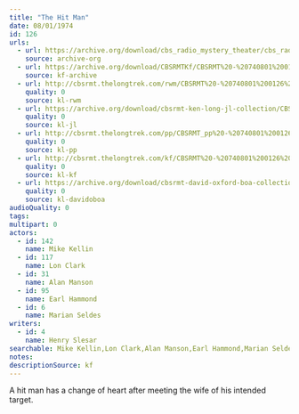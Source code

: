 ```yaml
---
title: "The Hit Man"
date: 08/01/1974
id: 126
urls: 
  - url: https://archive.org/download/cbs_radio_mystery_theater/cbs_radio_mystery_theater-0101-0150.zip/cbs_radio_mystery_theater-0101-0150%2Fcbsrmt_0126_the_hit_man.mp3
    source: archive-org
  - url: https://archive.org/download/CBSRMTKf/CBSRMT%20-%20740801%200126%20The%20Hit%20Man_kf.mp3
    source: kf-archive
  - url: http://cbsrmt.thelongtrek.com/rwm/CBSRMT%20-%20740801%200126%20The%20Hit%20Man_rwm.mp3
    quality: 0
    source: kl-rwm
  - url: https://archive.org/download/cbsrmt-ken-long-jl-collection/CBSRMT - 740801 0126 The Hit Man_jl.mp3
    quality: 0
    source: kl-jl
  - url: http://cbsrmt.thelongtrek.com/pp/CBSRMT_pp%20-%20740801%200126%20The%20Hit%20Man.mp3
    quality: 0
    source: kl-pp
  - url: http://cbsrmt.thelongtrek.com/kf/CBSRMT%20-%20740801%200126%20The%20Hit%20Man_kf.mp3
    quality: 0
    source: kl-kf
  - url: https://archive.org/download/cbsrmt-david-oxford-boa-collection/CBSRMT-740801-0126-The-Hit-Man-(64-44)_kf-{BoA}.mp3
    quality: 0
    source: kl-davidoboa
audioQuality: 0
tags: 
multipart: 0
actors:  
  - id: 142
    name: Mike Kellin  
  - id: 117
    name: Lon Clark  
  - id: 31
    name: Alan Manson  
  - id: 95
    name: Earl Hammond  
  - id: 6
    name: Marian Seldes
writers:  
  - id: 4
    name: Henry Slesar
searchable: Mike Kellin,Lon Clark,Alan Manson,Earl Hammond,Marian Seldes Henry Slesar
notes: 
descriptionSource: kf
---
```

A hit man has a change of heart after meeting the wife of his intended target.